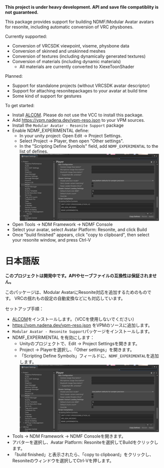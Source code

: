 **This project is under heavy development. API and save file compatiblity is not guaranteed.**

This package provides support for building NDMF/Modular Avatar avatars for resonite, including
automatic conversion of VRC physbones.

Currently supported:
* Conversion of VRCSDK viewpoint, viseme, physbone data
* Conversion of skinned and unskinned meshes
* Conversion of textures (including dynamically generated textures)
* Conversion of materials (including dynamic materials)
  * All materials are currently converted to XiexeToonShader

Planned:
* Support for standalone projects (without VRCSDK avatar descriptor)
* Support for attaching resonitepackages to your avatar at build time
* Some kind of support for gestures

To get started:
* Install [ALCOM](https://vrc-get.anatawa12.com/en/alcom/). Please do not use the VCC to install this package.
* Add https://vpm.nadena.dev/vpm-reso.json to your VPM sources.
* Install the `Modular Avatar - Resonite Support` package
* Enable NDMF_EXPERIMENTAL define:
  * In your unity project: Open Edit -> Project Settings.
  * Select Project -> Player, then open "Other settings".
  * In the "Scripting Define Symbols" field, add `NDMF_EXPERIMENTAL` to the list of defines.
    ![image](scripting-define.png)
* Open Tools -> NDM Framework -> NDMF Console
* Select your avatar, select Avatar Platform: Resonite, and click Build
* Once "build finished" appears, click "copy to clipboard", then select your resonite window, and press Ctrl-V


# 日本語版

**このプロジェクトは開発中です。APIやセーブファイルの互換性は保証されません。**

このパッケージは、Modular AvatarにResonite対応を追加するためのものです。
VRCの揺れもの設定の自動変換などにも対応しています。

セットアップ手順：
* [ALCOM](https://vrc-get.anatawa12.com/ja/alcom/)をインストールします。（VCCを使用しないでください）
* https://vpm.nadena.dev/vpm-reso.json をVPMのソースに追加します。
* `Modular Avatar - Resonite Support`パッケージをインストールします。
* NDMF_EXPERIMENTAL を有効にします：
  * Unityのプロジェクトで、Edit -> Project Settingsを開きます。
  * Project -> Playerを選択し、「Other settings」を開きます。
  * 「Scripting Define Symbols」フィールドに、`NDMF_EXPERIMENTAL`を追加します。
    ![image](scripting-define.png)
* Tools -> NDM Framework -> NDMF Consoleを開きます。
* アバターを選択し、Avatar Platform: Resoniteを選択してBuildをクリックします。
* 「build finished」と表示されたら、「copy to clipboard」をクリックし、Resoniteのウィンドウを選択してCtrl-Vを押します。
